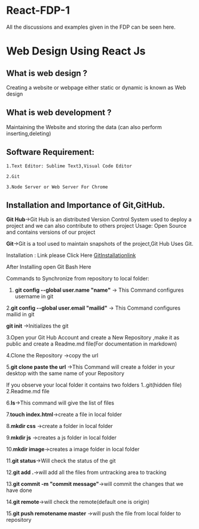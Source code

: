 # React-FDP-1
All the discussions and examples given in the FDP can be seen here.
#  Web Design Using React Js

## What is web design ?
   Creating a website or webpage either static or dynamic is known as Web design

## What is web development ?
   Maintaining the Website and storing the data (can also perform inserting,deleting)
   
## Software Requirement:
    
    1.Text Editor: Sublime Text3,Visual Code Editor
    
    2.Git
    
    3.Node Server or Web Server For Chrome
    
    
## Installation and Importance of Git,GitHub.

**Git Hub**->Git Hub is an distributed Version Control System used to deploy a project and we can also contribute to others project
  Usage: Open Source and contains versions of our project
  
  **Git**->Git is a tool used to maintain snapshots of the project,Git Hub Uses Git.
  
  Installation : Link please Click Here [GitInstallationlink](https://www.git-scm.com/)
  
  After Installing open Git Bash Here 
  
  Commands to Synchronize from repository to local folder:
  1. **git config --global user.name "name"** -> This Command configures username in git
  
  2.**git config --global user.email "mailid"** -> This Command configures mailid in git
  
  **git init** ->Initializes the git
  
  3.Open your Git Hub Account and create a New Repository ,make it as public and create a Readme.md file(For documentation in markdown)
  
  4.Clone the Repository ->copy the url
  
  5.**git clone paste the url** ->This Command will create a folder in your desktop with the same name of your Repository
  
  If you observe your local folder it contains two folders 1..git(hidden file)
                                                           2.Readme.md file
                                                           
  6.**ls**->This command will give the list of files
  
  7.**touch index.html**->create a file in local folder
  
  8.**mkdir css** ->create a folder in local folder
  
  9.**mkdir js** ->creates a js folder in local folder
 
 10.**mkdir image**->creates a image folder in local folder
 
 11.**git status**->Will check the status of the git
 
 12.**git add .**->will add all the files from untracking area to tracking
 
 13.**git commit -m "commit message"**->will commit the changes that we have done
 
 14.**git remote**->will check the remote(default one is origin)
 
 15.**git push remotename master** ->will push the file from local folder to repository
                                                           
                                
